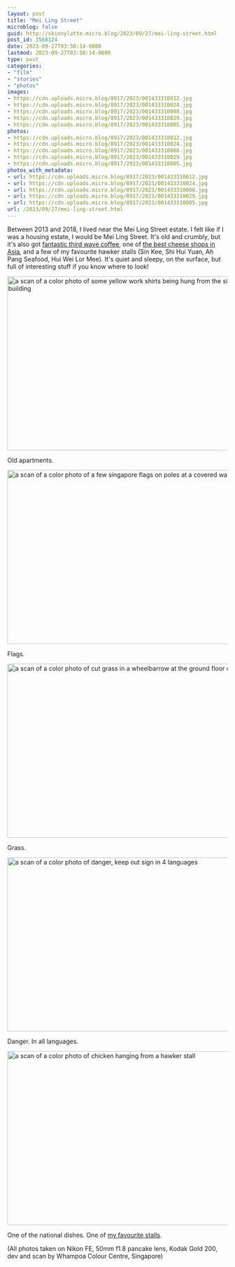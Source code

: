 ```yaml
---
layout: post
title: "Mei Ling Street"
microblog: false
guid: http://skinnylatte.micro.blog/2023/09/27/mei-ling-street.html
post_id: 3568124
date: 2023-09-27T03:58:14-0800
lastmod: 2023-09-27T03:58:14-0800
type: post
categories:
- "film"
- "stories"
- "photos"
images:
- https://cdn.uploads.micro.blog/8917/2023/001433310012.jpg
- https://cdn.uploads.micro.blog/8917/2023/001433310024.jpg
- https://cdn.uploads.micro.blog/8917/2023/001433310008.jpg
- https://cdn.uploads.micro.blog/8917/2023/001433310029.jpg
- https://cdn.uploads.micro.blog/8917/2023/001433310005.jpg
photos:
- https://cdn.uploads.micro.blog/8917/2023/001433310012.jpg
- https://cdn.uploads.micro.blog/8917/2023/001433310024.jpg
- https://cdn.uploads.micro.blog/8917/2023/001433310008.jpg
- https://cdn.uploads.micro.blog/8917/2023/001433310029.jpg
- https://cdn.uploads.micro.blog/8917/2023/001433310005.jpg
photos_with_metadata:
- url: https://cdn.uploads.micro.blog/8917/2023/001433310012.jpg
- url: https://cdn.uploads.micro.blog/8917/2023/001433310024.jpg
- url: https://cdn.uploads.micro.blog/8917/2023/001433310008.jpg
- url: https://cdn.uploads.micro.blog/8917/2023/001433310029.jpg
- url: https://cdn.uploads.micro.blog/8917/2023/001433310005.jpg
url: /2023/09/27/mei-ling-street.html
---
```

Between 2013 and 2018, I lived near the Mei Ling Street estate. I felt like if I was a housing estate, I would be Mei Ling Street. It's old and crumbly, but it's also got [fantastic third wave coffee](https://www.tionghoe.com/), one of [the best cheese shops in Asia](http://www.thecheeseark.com/story/), and a few of my favourite hawker stalls (Sin Kee, Shi Hui Yuan, Ah Pang Seafood, Hui Wei Lor Mee). It's quiet and sleepy, on the surface, but full of interesting stuff if you know where to look!

<img src="uploads/2023/001433310012.jpg" width="600" height="397" alt="a scan of a color photo of some yellow work shirts being hung from the side of a tall building">

Old apartments.

<img src="uploads/2023/001433310024.jpg" width="600" height="397" alt="a scan of a color photo of a few singapore flags on poles at a covered walkway">

Flags.

<img src="uploads/2023/001433310008.jpg" width="600" height="397" alt="a scan of a color photo of cut grass in a wheelbarrow at the ground floor of a building">

Grass.

<img src="uploads/2023/001433310029.jpg" width="600" height="397" alt="a scan of a color photo of danger, keep out sign in 4 languages">

Danger. In all languages.

<img src="uploads/2023/001433310005.jpg" width="600" height="397" alt="a scan of a color photo of chicken hanging from a hawker stall">

One of the national dishes. One of [my favourite stalls](https://jom.popagandhi.com/2023/09/26/a-perfect-singapore.html).

(All photos taken on Nikon FE, 50mm f1.8 pancake lens, Kodak Gold 200, dev and scan by Whampoa Colour Centre, Singapore)
